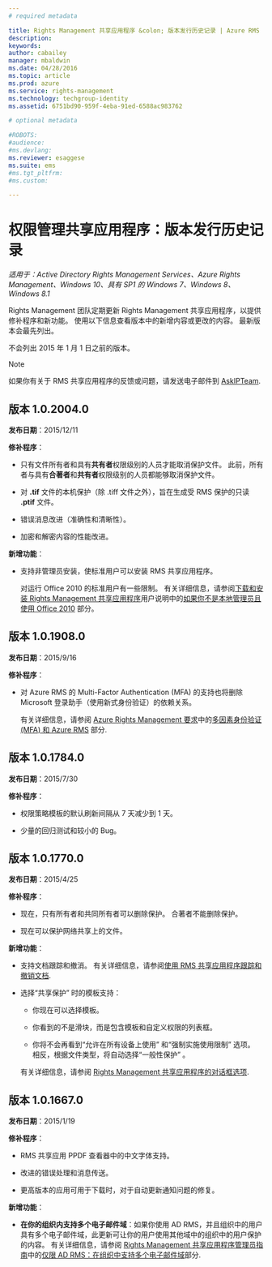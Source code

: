 ```yaml
---
# required metadata

title: Rights Management 共享应用程序 &colon; 版本发行历史记录 | Azure RMS
description:
keywords:
author: cabailey
manager: mbaldwin
ms.date: 04/28/2016
ms.topic: article
ms.prod: azure
ms.service: rights-management
ms.technology: techgroup-identity
ms.assetid: 6751bd90-959f-4eba-91ed-6588ac983762

# optional metadata

#ROBOTS:
#audience:
#ms.devlang:
ms.reviewer: esaggese
ms.suite: ems
#ms.tgt_pltfrm:
#ms.custom:

---
```


# 权限管理共享应用程序：版本发行历史记录

*适用于：Active Directory Rights Management Services、Azure Rights Management、Windows 10、具有 SP1 的 Windows 7、Windows 8、Windows 8.1*

Rights Management 团队定期更新 Rights Management 共享应用程序，以提供修补程序和新功能。 使用以下信息查看版本中的新增内容或更改的内容。 最新版本会最先列出。

不会列出 2015 年 1 月 1 日之前的版本。

> [!NOTE]
> 如果你有关于 RMS 共享应用程序的反馈或问题，请发送电子邮件到 [AskIPTeam](mailto:AskIPTeam@microsoft.com?subject=RMS%20sharing%20app:%20Feedback%20or%20question).

## 版本 1.0.2004.0
**发布日期**：2015/12/11

**修补程序**：

-   只有文件所有者和具有**共有者**权限级别的人员才能取消保护文件。 此前，所有者与具有**合著者**和**共有者**权限级别的人员都能够取消保护文件。

-   对 **.tif** 文件的本机保护（除 .tiff 文件之外），旨在生成受 RMS 保护的只读 **.ptif** 文件。

-   错误消息改进（准确性和清晰性）。

-   加密和解密内容的性能改进。

**新增功能**：

-   支持非管理员安装，使标准用户可以安装 RMS 共享应用程序。

    对运行 Office 2010 的标准用户有一些限制。 有关详细信息，请参阅[下载和安装 Rights Management 共享应用程序](install-sharing-app.md)用户说明中的[如果你不是本地管理员且使用 Office 2010](install-sharing-app.md#if-you-are-not-a-local-administrator-and-use-office-2010) 部分。

## 版本 1.0.1908.0
**发布日期**：2015/9/16

**修补程序**：

-   对 Azure RMS 的 Multi-Factor Authentication (MFA) 的支持也将删除 Microsoft 登录助手（使用新式身份验证）的依赖关系。

    有关详细信息，请参阅 [Azure Rights Management 要求](../get-started/requirements-azure-rms.md)中的[多因素身份验证 (MFA) 和 Azure RMS](../get-started/requirements-azure-ad.md#multi-factor-authentication-mfa-and-azure-rms) 部分.

## 版本 1.0.1784.0
**发布日期**：2015/7/30

**修补程序**：

-   权限策略模板的默认刷新间隔从 7 天减少到 1 天。

-   少量的回归测试和较小的 Bug。

## 版本 1.0.1770.0
**发布日期**：2015/4/25

**修补程序**：

-   现在，只有所有者和共同所有者可以删除保护。 合著者不能删除保护。

-   现在可以保护网络共享上的文件。

**新增功能**：

-   支持文档跟踪和撤消。 有关详细信息，请参阅[使用 RMS 共享应用程序跟踪和撤销文档](sharing-app-track-revoke.md).

-   选择“共享保护” 时的模板支持：

    -   你现在可以选择模板。

    -   你看到的不是滑块，而是包含模板和自定义权限的列表框。

    -   你将不会再看到“允许在所有设备上使用”  和“强制实施使用限制” 选项。 相反，根据文件类型，将自动选择“一般性保护”  。

    有关详细信息，请参阅 [Rights Management 共享应用程序的对话框选项](sharing-app-dialog-box.md).

## 版本 1.0.1667.0
**发布日期**：2015/1/19

**修补程序**：

-   RMS 共享应用 PPDF 查看器中的中文字体支持。

-   改进的错误处理和消息传送。

-   更高版本的应用可用于下载时，对于自动更新通知问题的修复。

**新增功能**：

-   **在你的组织内支持多个电子邮件域**：如果你使用 AD RMS，并且组织中的用户具有多个电子邮件域，此更新可让你的用户使用其他域中的组织中的用户保护的内容。 有关详细信息，请参阅 [Rights Management 共享应用程序管理员指南](sharing-app-admin-guide.md)中的[仅限 AD RMS：在组织中支持多个电子邮件域](sharing-app-admin-guide.md#ad-rms-only-support-for-multiple-email-domains-within-your-organization)部分.



<!--HONumber=Apr16_HO4-->


